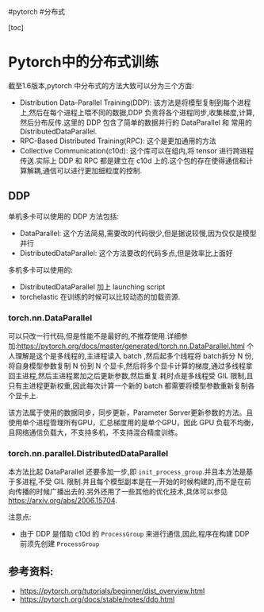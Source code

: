 #pytorch #分布式

[toc]
# Pytorch中的分布式训练
截至1.6版本,pytorch 中分布式的方法大致可以分为三个方面:
- Distribution Data-Parallel Training(DDP): 该方法是将模型复制到每个进程上,然后在每个进程上喂不同的数据,DDP 负责将各个进程同步,收集梯度,计算,然后分布反传.这里的 DDP 包含了简单的数据并行的 DataParallel 和 常用的 DistributedDataParallel.
- RPC-Based Distributed Training(RPC): 这个是更加通用的方法
- Collective Communication(c10d): 这个库可以在组内,将 tensor 进行跨进程传送.实际上 DDP 和 RPC 都是建立在 c10d 上的.这个包的存在使得通信和计算解耦,通信可以进行更加细粒度的控制.

## DDP
单机多卡可以使用的 DDP 方法包括:
- DataParallel: 这个方法简易,需要改的代码很少,但是据说较慢,因为仅仅是模型并行
- DistributedDataParallel: 这个方法要改的代码多点,但是效率比上面好

多机多卡可以使用的:
- DistributedDataParallel 加上 launching script
- torchelastic 在训练的时候可以比较动态的加载资源.

### torch.nn.DataParallel
可以只改一行代码,但是性能不是最好的,不推荐使用.详细参加:https://pytorch.org/docs/master/generated/torch.nn.DataParallel.html
个人理解是这个是多线程的,主进程读入 batch ,然后起多个线程将 batch拆分 N 份,将自身模型参数复制 N 份到 N 个显卡,然后将多个显卡计算的梯度,通过多线程拿回主进程,然后主进程累加之后更新参数,然后重复.耗时点是多线程受 GIL 限制,且只有主进程更新权重,因此每次计算一个新的 batch 都需要将模型参数重新复制各个显卡上.

该方法属于使用的数据同步，同步更新，Parameter Server更新参数的方法。且使用单个进程管理所有GPU，汇总梯度用的是单个GPU，因此 GPU 负载不均衡，且网络通信负载大，不支持多机，不支持混合精度训练。

### torch.nn.parallel.DistributedDataParallel
本方法比起 DataParallel 还要多加一步,即 `init_process_group`.并且本方法是基于多进程,不受 GIL 限制.并且每个模型副本是在一开始的时候构建的,而不是在前向传播的时候广播出去的.另外还用了一些其他的优化技术,具体可以参见 https://arxiv.org/abs/2006.15704. 

注意点:
- 由于 DDP 是借助 c10d 的 `ProcessGroup` 来进行通信,因此,程序在构建 DDP 前须先创建 `ProcessGroup`

## 参考资料:
- https://pytorch.org/tutorials/beginner/dist_overview.html
- https://pytorch.org/docs/stable/notes/ddp.html
